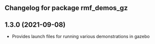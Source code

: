 ## Changelog for package rmf_demos_gz

1.3.0 (2021-09-08)
------------------
* Provides launch files for running various demonstrations in gazebo

